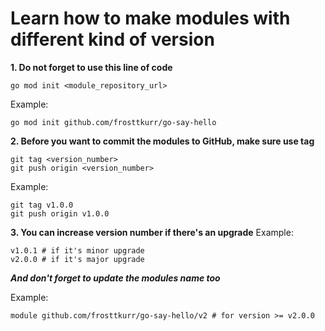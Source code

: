 # Learn how to make modules with different kind of version

**1. Do not forget to use this line of code**
```
go mod init <module_repository_url>
```
Example:
```
go mod init github.com/frosttkurr/go-say-hello
```
**2. Before you want to commit the modules to GitHub, make sure use tag**
```
git tag <version_number>
git push origin <version_number>
```
Example: 
```
git tag v1.0.0
git push origin v1.0.0
```
**3. You can increase version number if there's an upgrade**
Example:
```
v1.0.1 # if it's minor upgrade
v2.0.0 # if it's major upgrade
```
***And don't forget to update the modules name too***

Example:
```
module github.com/frosttkurr/go-say-hello/v2 # for version >= v2.0.0
```
